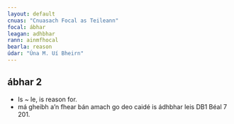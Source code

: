 ```yaml
---
layout: default
cnuas: "Cnuasach Focal as Teileann"
focal: ábhar
leagan: adhbhar
rann: ainmfhocal
bearla: reason
údar: "Úna M. Uí Bheirn"
---
```


## ábhar 2


* Is ~ le, is reason for.
* má gheibh a’n fhear bán amach go deo caidé is ádhbhar leis DB1 Béal 7 201.
